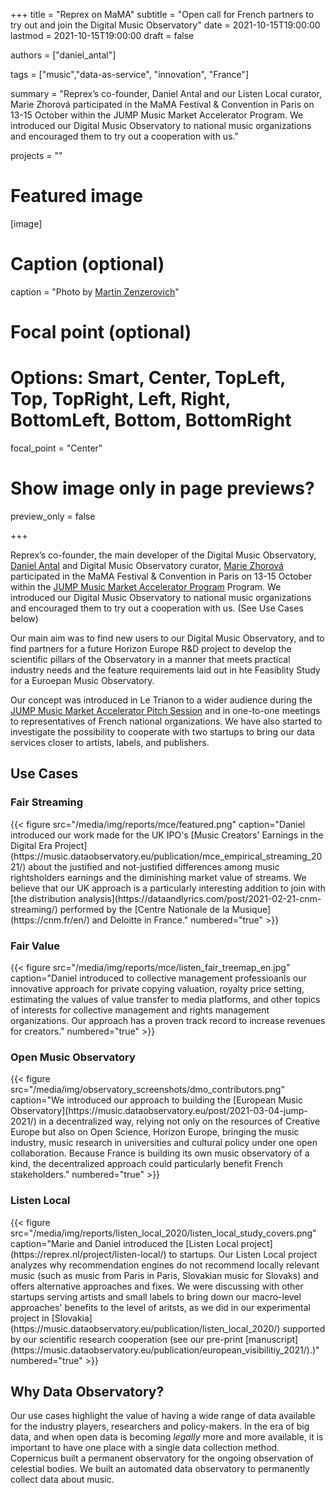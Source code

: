 +++
title = "Reprex on MaMA"
subtitle = "Open call for French partners to try out and join the Digital Music Observatory"
date = 2021-10-15T19:00:00
lastmod = 2021-10-15T19:00:00
draft = false

authors = ["daniel_antal"]

tags = ["music","data-as-service", "innovation", "France"]

summary = "Reprex’s co-founder, Daniel Antal and our Listen Local curator, Marie Zhorová participated in the MaMA Festival & Convention in Paris on 13-15 October within the JUMP Music Market Accelerator Program. We introduced our Digital Music Observatory to national music organizations and encouraged them to try out a cooperation with us."

projects = ""

# Featured image
[image]
  # Caption (optional)
  caption = "Photo by [Martin Zenzerovich](https://www.jumpmusic.eu/fellow2021/groovly/)"

  # Focal point (optional)
  # Options: Smart, Center, TopLeft, Top, TopRight, Left, Right, BottomLeft, Bottom, BottomRight
  focal_point = "Center"

  # Show image only in page previews?
  preview_only = false

+++

Reprex’s co-founder, the main developer of the Digital Music Observatory, [Daniel Antal](https://reprex.nl/authors/daniel_antal/) and Digital Music Observatory curator, [Marie Zhorová](https://music.dataobservatory.eu/author/marie-zhorova/) participated in the MaMA Festival & Convention in Paris on 13-15 October within the [JUMP Music Market Accelerator Program](https://www.jumpmusic.eu/fellows/) Program. We introduced our Digital Music Observatory to national music organizations and encouraged them to try out a cooperation with us. (See Use Cases below)

Our main aim was to find new users to our Digital Music Observatory, and to find partners for a future Horizon Europe R&D project to develop the scientific pillars of the Observatory in a manner that meets practical industry needs and the feature requirements laid out in hte Feasiblity Study for a Euroepan Music Observatory.

Our concept was introduced in Le Trianon to a wider audience during the [JUMP Music Market Accelerator Pitch Session](https://reprex.nl/talk/digital-music-observatory-on-the-mama-convention-2021/) and in one-to-one meetings to representatives of French national organizations. We have also started to investigate the possibility to cooperate with two startups to bring our data services closer to artists, labels, and publishers. 

<script class="lesondier-widget" data-ls-event-id="12386" data-ls-site-slug="mama" src="https://live.mamafestival.com/build/widget/widget_loader.min.js" data-ls-width="600px" data-ls-height="435px" async></script>

## Use Cases

### Fair Streaming 

<td style="text-align: center;">{{< figure src="/media/img/reports/mce/featured.png" caption="Daniel introduced our work made for the UK IPO's [Music Creators' Earnings in the Digital Era Project](https://music.dataobservatory.eu/publication/mce_empirical_streaming_2021/) about the justified and not-justified differences among music rightsholders earnings and the diminishing market value of streams. We believe that our UK approach is a particularly interesting addition to join with [the distribution analysis](https://dataandlyrics.com/post/2021-02-21-cnm-streaming/) performed by the [Centre Nationale de la Musique](https://cnm.fr/en/) and Deloitte in France." numbered="true" >}}</td>

### Fair Value 

<td style="text-align: center;">{{< figure src="/media/img/reports/mce/listen_fair_treemap_en.jpg" caption="Daniel introduced to collective management professioanls our innovative approach for private copying valuation, royalty price setting, estimating the values of value transfer to media platforms, and other topics of interests for collective management and rights management organizations. Our approach has a proven track record to increase revenues for creators." numbered="true" >}}</td>

### Open Music Observatory

<td style="text-align: center;">{{< figure src="/media/img/observatory_screenshots/dmo_contributors.png" caption="We introduced our approach to building the [European Music Observatory](https://music.dataobservatory.eu/post/2021-03-04-jump-2021/) in a decentralized way, relying not only on the resources of Creative Europe but also on Open Science, Horizon Europe, bringing the music industry, music research in universities and cultural policy under one open collaboration. Because France is building its own music observatory of a kind, the decentralized approach could particularly benefit French stakeholders." numbered="true" >}}</td>

### Listen Local

<td style="text-align: center;">{{< figure src="/media/img/reports/listen_local_2020/listen_local_study_covers.png" caption="Marie and Daniel introduced the [Listen Local project](https://reprex.nl/project/listen-local/) to startups. Our Listen Local project analyzes why recommendation engines do not recommend locally relevant music (such as music from Paris in Paris, Slovakian music for Slovaks) and offers alternative approaches and fixes.  We were discussing with other startups serving artists and small labels to bring down our macro-level approaches' benefits to the level of aritsts, as we did in our experimental project in [Slovakia](https://music.dataobservatory.eu/publication/listen_local_2020/) supported by our scientific research cooperation (see our pre-print [manuscript](https://music.dataobservatory.eu/publication/european_visibilitiy_2021/).)" numbered="true" >}}</td>


## Why Data Observatory?

Our use cases highlight the value of having a wide range of data available for the industry players, researchers and policy-makers. In the era of big data, and when open data is becoming *legally* more and more available, it is important to have one place with a single data collection method. Copernicus built a permanent observatory for the ongoing observation of celestial bodies. We built an automated data observatory to permanently collect data about music.
